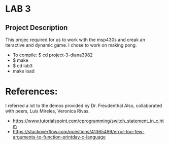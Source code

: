 # LAB 3

## Project Description

This projec required for us to work with the msp430s
and creak an iteractive and dynamic game.
I chose to work on making pong.

* To compile: $ cd project-3-diana3982
* $ make
* $ cd lab3
* make load

# References:
I referred a lot to the demos provided by Dr. Freudenthal
Also, collaborated with peers, Luis Mireles, Veronica Rivas.
* https://www.tutorialspoint.com/cprogramming/switch_statement_in_c.htm
* https://stackoverflow.com/questions/41365499/error-too-few-arguments-to-function-printday-c-language
